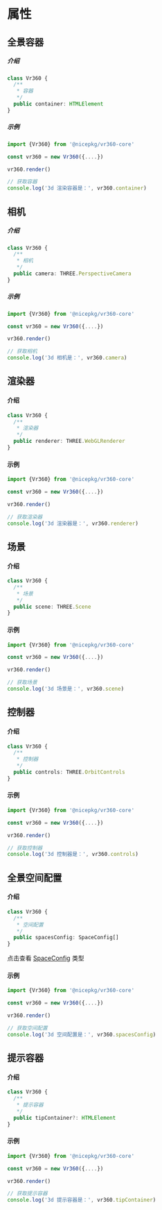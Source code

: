 # 属性

## 全景容器

##### 介绍

```ts
class Vr360 {
  /**
   * 容器
   */
  public container: HTMLElement
}
```

##### 示例

```ts
import {Vr360} from '@nicepkg/vr360-core'

const vr360 = new Vr360({....})

vr360.render()

// 获取容器
console.log('3d 渲染容器是：', vr360.container)
```

## 相机

##### 介绍

```ts
class Vr360 {
  /**
   * 相机
   */
  public camera: THREE.PerspectiveCamera
}
```

##### 示例

```ts
import {Vr360} from '@nicepkg/vr360-core'

const vr360 = new Vr360({....})

vr360.render()

// 获取相机
console.log('3d 相机是：', vr360.camera)
```

## 渲染器

#### 介绍

```ts
class Vr360 {
  /**
   * 渲染器
   */
  public renderer: THREE.WebGLRenderer
}
```

#### 示例

```ts
import {Vr360} from '@nicepkg/vr360-core'

const vr360 = new Vr360({....})

vr360.render()

// 获取渲染器
console.log('3d 渲染器是：', vr360.renderer)
```

## 场景

#### 介绍

```ts
class Vr360 {
  /**
   * 场景
   */
  public scene: THREE.Scene
}
```

#### 示例

```ts
import {Vr360} from '@nicepkg/vr360-core'

const vr360 = new Vr360({....})

vr360.render()

// 获取场景
console.log('3d 场景是：', vr360.scene)
```

## 控制器

#### 介绍

```ts
class Vr360 {
  /**
   * 控制器
   */
  public controls: THREE.OrbitControls
}
```

#### 示例

```ts
import {Vr360} from '@nicepkg/vr360-core'

const vr360 = new Vr360({....})

vr360.render()

// 获取控制器
console.log('3d 控制器是：', vr360.controls)
```

## 全景空间配置

#### 介绍

```ts
class Vr360 {
  /**
   * 空间配置
   */
  public spacesConfig: SpaceConfig[]
}
```

点击查看 [SpaceConfig](./methods.md#spaceconfig-构造参数里的空间配置) 类型

#### 示例

```ts
import {Vr360} from '@nicepkg/vr360-core'

const vr360 = new Vr360({....})

vr360.render()

// 获取空间配置
console.log('3d 空间配置是：', vr360.spacesConfig)
```

## 提示容器

#### 介绍

```ts
class Vr360 {
  /**
   * 提示容器
   */
  public tipContainer?: HTMLElement
}
```

#### 示例

```ts
import {Vr360} from '@nicepkg/vr360-core'

const vr360 = new Vr360({....})

vr360.render()

// 获取提示容器
console.log('3d 提示容器是：', vr360.tipContainer)
```
